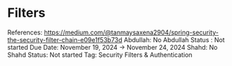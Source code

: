 # Filters

References: https://medium.com/@tanmaysaxena2904/spring-security-the-security-filter-chain-e09e1f53b73d
Abdullah: No
Abdullah Status : Not started
Due Date: November 19, 2024 → November 24, 2024
Shahd: No
Shahd Status: Not started
Tag: Security Filters & Authentication